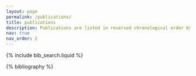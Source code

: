 ```yaml
---
layout: page
permalink: /publications/
title: publications
description: Publications are listed in reversed chronological order by categories.
nav: true
nav_order: 2
---
```


<!-- _pages/publications.md -->

<!-- Bibsearch Feature -->

{% include bib_search.liquid %}

<div class="publications">

{% bibliography %}

</div>
